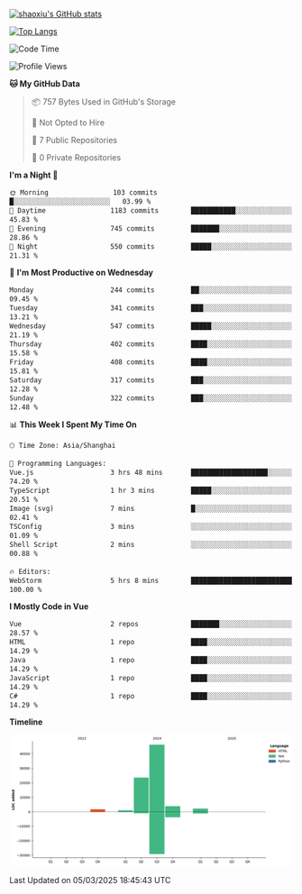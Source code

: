 [![shaoxiu's GitHub stats](https://github-readme-stats.vercel.app/api?username=shaoxiu&count_private=true&show_icons=true)](https://github.com/anuraghazra/github-readme-stats)

[![Top Langs](https://github-readme-stats.vercel.app/api/top-langs/?username=shaoxiu&layout=compact)](https://github.com/anuraghazra/github-readme-stats)


<!--START_SECTION:waka-->
![Code Time](http://img.shields.io/badge/Code%20Time-130%20hrs%2023%20mins-blue)

![Profile Views](http://img.shields.io/badge/Profile%20Views-0-blue)

**🐱 My GitHub Data** 

> 📦 757 Bytes Used in GitHub's Storage 
 > 
> 🚫 Not Opted to Hire
 > 
> 📜 7 Public Repositories 
 > 
> 🔑 0 Private Repositories 
 > 
**I'm a Night 🦉** 

```text
🌞 Morning                103 commits         █░░░░░░░░░░░░░░░░░░░░░░░░   03.99 % 
🌆 Daytime                1183 commits        ███████████░░░░░░░░░░░░░░   45.83 % 
🌃 Evening                745 commits         ███████░░░░░░░░░░░░░░░░░░   28.86 % 
🌙 Night                  550 commits         █████░░░░░░░░░░░░░░░░░░░░   21.31 % 
```
📅 **I'm Most Productive on Wednesday** 

```text
Monday                   244 commits         ██░░░░░░░░░░░░░░░░░░░░░░░   09.45 % 
Tuesday                  341 commits         ███░░░░░░░░░░░░░░░░░░░░░░   13.21 % 
Wednesday                547 commits         █████░░░░░░░░░░░░░░░░░░░░   21.19 % 
Thursday                 402 commits         ████░░░░░░░░░░░░░░░░░░░░░   15.58 % 
Friday                   408 commits         ████░░░░░░░░░░░░░░░░░░░░░   15.81 % 
Saturday                 317 commits         ███░░░░░░░░░░░░░░░░░░░░░░   12.28 % 
Sunday                   322 commits         ███░░░░░░░░░░░░░░░░░░░░░░   12.48 % 
```


📊 **This Week I Spent My Time On** 

```text
🕑︎ Time Zone: Asia/Shanghai

💬 Programming Languages: 
Vue.js                   3 hrs 48 mins       ███████████████████░░░░░░   74.20 % 
TypeScript               1 hr 3 mins         █████░░░░░░░░░░░░░░░░░░░░   20.51 % 
Image (svg)              7 mins              █░░░░░░░░░░░░░░░░░░░░░░░░   02.41 % 
TSConfig                 3 mins              ░░░░░░░░░░░░░░░░░░░░░░░░░   01.09 % 
Shell Script             2 mins              ░░░░░░░░░░░░░░░░░░░░░░░░░   00.88 % 

🔥 Editors: 
WebStorm                 5 hrs 8 mins        █████████████████████████   100.00 % 
```

**I Mostly Code in Vue** 

```text
Vue                      2 repos             ███████░░░░░░░░░░░░░░░░░░   28.57 % 
HTML                     1 repo              ████░░░░░░░░░░░░░░░░░░░░░   14.29 % 
Java                     1 repo              ████░░░░░░░░░░░░░░░░░░░░░   14.29 % 
JavaScript               1 repo              ████░░░░░░░░░░░░░░░░░░░░░   14.29 % 
C#                       1 repo              ████░░░░░░░░░░░░░░░░░░░░░   14.29 % 
```



**Timeline**

![Lines of Code chart](https://raw.githubusercontent.com/shaoxiu/shaoxiu/main/assets/bar_graph.png)


 Last Updated on 05/03/2025 18:45:43 UTC
<!--END_SECTION:waka-->
